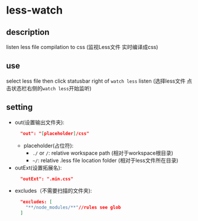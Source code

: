 # less-watch 

## description

listen less file compilation to css
(监视Less文件 实时编译成css)

## use
select less file then click statusbar right of `watch less` listen
(选择less文件
点击状态栏右侧的`watch less`开始监听)
## setting
  - out(设置输出文件夹):
    ```json
      "out": "[placeholder]/css"
    ```
    - placeholder(占位符):
      - `./` or `/`: relative workspace path (相对于workspace根目录)
      - `~/`: relative .less file location folder (相对于less文件所在目录)
  - outExt(设置拓展名):
    ```json
      "outExt": ".min.css"
    ```
  - excludes（不需要扫描的文件夹):
    ```json
      "excludes: [
        "**/node_modules/**"//rules see glob
      ]
    ```